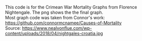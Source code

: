 This code is for the Crimean War Mortality Graphs from Florence Nightengale. The png shows the the final graph.  
Most graph code was taken from Connor's work: https://github.com/connormcnamee/Causes-of-Mortality  
Source: https://www.nealvonflue.com/wp-content/uploads/2018/04/nightgales-croatia.jpg
